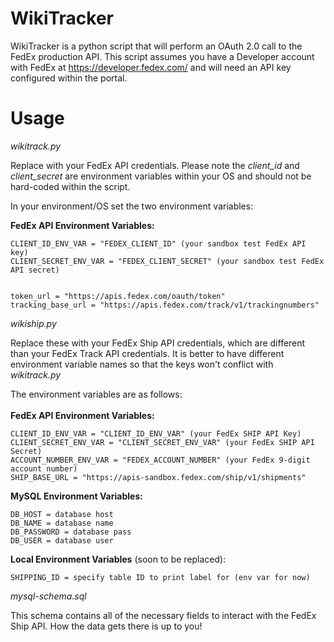 # WikiTracker

WikiTracker is a python script that will perform an OAuth 2.0 call to the FedEx production API. 
This script assumes you have a Developer account with FedEx at https://developer.fedex.com/ and will need an API key configured within the portal.

# Usage

*wikitrack.py*

Replace with your FedEx API credentials. Please note the _client_id_ and _client_secret_ are environment variables within your OS and should not be hard-coded within the script.

In your environment/OS set the two environment variables: 

**FedEx API Environment Variables:**

```
CLIENT_ID_ENV_VAR = "FEDEX_CLIENT_ID" (your sandbox test FedEx API key)
CLIENT_SECRET_ENV_VAR = "FEDEX_CLIENT_SECRET" (your sandbox test FedEx API secret)


token_url = "https://apis.fedex.com/oauth/token"
tracking_base_url = "https://apis.fedex.com/track/v1/trackingnumbers"

```

*wikiship.py*

Replace these with your FedEx Ship API credentials, which are different than your FedEx Track API credentials.
It is better to have different environment variable names so that the keys won't conflict with *wikitrack.py*

The environment variables are as follows:
<br>
<br>
**FedEx API Environment Variables:**
```
CLIENT_ID_ENV_VAR = "CLIENT_ID_ENV_VAR" (your FedEx SHIP API Key)
CLIENT_SECRET_ENV_VAR = "CLIENT_SECRET_ENV_VAR" (your FedEx SHIP API Secret)
ACCOUNT_NUMBER_ENV_VAR = "FEDEX_ACCOUNT_NUMBER" (your FedEx 9-digit account number)
SHIP_BASE_URL = "https://apis-sandbox.fedex.com/ship/v1/shipments"

```

**MySQL Environment Variables:**
```
DB_HOST = database host
DB_NAME = database name
DB_PASSWORD = database pass
DB_USER = database user
```

**Local Environment Variables** (soon to be replaced):
```
SHIPPING_ID = specify table ID to print label for (env var for now)
```


*mysql-schema.sql* 

This schema contains all of the necessary fields to interact with the FedEx Ship API. 
How the data gets there is up to you!